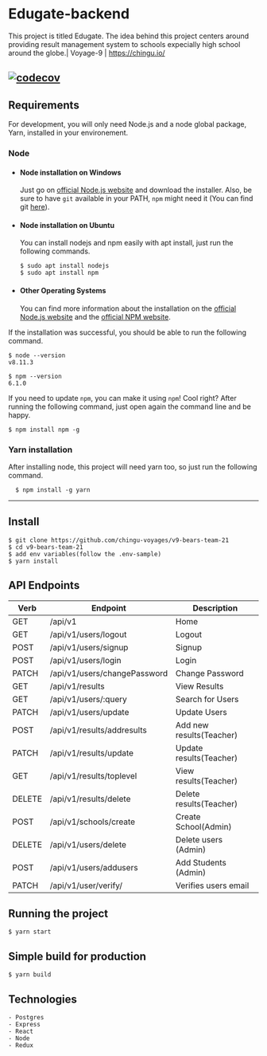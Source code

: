 # Edugate-backend
This project is titled Edugate. The idea behind this project centers around providing result management system to schools expecially high school around the globe.| Voyage-9 | https://chingu.io/

[![codecov](https://codecov.io/gh/sulenchy/edugate-backend/branch/main/graph/badge.svg?token=KMZVN08948)](https://codecov.io/gh/sulenchy/edugate-backend)
---
## Requirements

For development, you will only need Node.js and a node global package, Yarn, installed in your environement.

### Node
- #### Node installation on Windows

  Just go on [official Node.js website](https://nodejs.org/) and download the installer.
Also, be sure to have `git` available in your PATH, `npm` might need it (You can find git [here](https://git-scm.com/)).

- #### Node installation on Ubuntu

  You can install nodejs and npm easily with apt install, just run the following commands.

      $ sudo apt install nodejs
      $ sudo apt install npm

- #### Other Operating Systems
  You can find more information about the installation on the [official Node.js website](https://nodejs.org/) and the [official NPM website](https://npmjs.org/).

If the installation was successful, you should be able to run the following command.

    $ node --version
    v8.11.3

    $ npm --version
    6.1.0

If you need to update `npm`, you can make it using `npm`! Cool right? After running the following command, just open again the command line and be happy.

    $ npm install npm -g

###
### Yarn installation
  After installing node, this project will need yarn too, so just run the following command.

      $ npm install -g yarn

---

## Install

    $ git clone https://github.com/chingu-voyages/v9-bears-team-21
    $ cd v9-bears-team-21
    $ add env variables(follow the .env-sample)
    $ yarn install

## API Endpoints
| Verb            | Endpoint           | Description       |
|-----------------|--------------------|-------------------|
| GET             | /api/v1            | Home              |
| GET             | /api/v1/users/logout | Logout           |
| POST            | /api/v1/users/signup | Signup           |
| POST            | /api/v1/users/login | Login             |
| PATCH           | /api/v1/users/changePassword | Change Password |
| GET             | /api/v1/results | View Results |
| GET             | /api/v1/users/:query | Search for Users |
| PATCH           | /api/v1/users/update | Update Users |
| POST            | /api/v1/results/addresults | Add new results(Teacher) |
| PATCH           | /api/v1/results/update | Update results(Teacher) |
| GET             | /api/v1/results/toplevel | View results(Teacher) |
| DELETE          | /api/v1/results/delete | Delete results(Teacher) |
| POST            | /api/v1/schools/create | Create School(Admin) |
| DELETE          | /api/v1/users/delete | Delete users (Admin) |
| POST            | /api/v1/users/addusers | Add Students (Admin) |
| PATCH            | /api/v1/user/verify/ | Verifies users email |


## Running the project

    $ yarn start

## Simple build for production

    $ yarn build

## Technologies
    - Postgres
    - Express
    - React
    - Node
    - Redux

